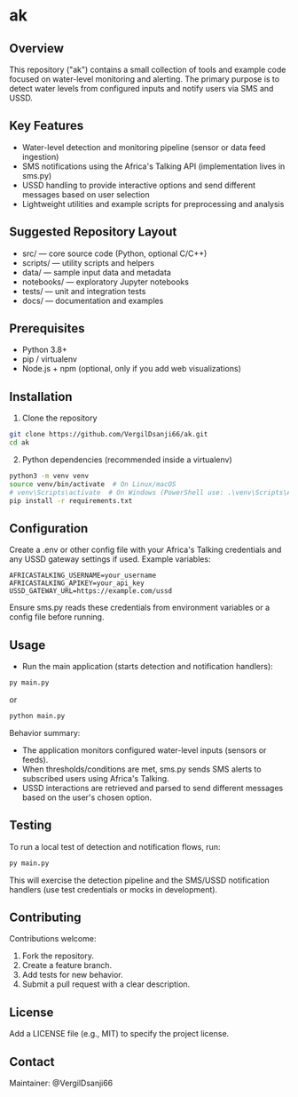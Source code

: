 # ak

## Overview

This repository ("ak") contains a small collection of tools and example code focused on water-level monitoring and alerting. The primary purpose is to detect water levels from configured inputs and notify users via SMS and USSD.

## Key Features

* Water-level detection and monitoring pipeline (sensor or data feed ingestion)
* SMS notifications using the Africa's Talking API (implementation lives in sms.py)
* USSD handling to provide interactive options and send different messages based on user selection
* Lightweight utilities and example scripts for preprocessing and analysis

## Suggested Repository Layout

- src/                — core source code (Python, optional C/C++)
- scripts/            — utility scripts and helpers
- data/               — sample input data and metadata
- notebooks/          — exploratory Jupyter notebooks
- tests/              — unit and integration tests
- docs/               — documentation and examples

## Prerequisites

* Python 3.8+  
* pip / virtualenv  
* Node.js + npm (optional, only if you add web visualizations)

## Installation

1. Clone the repository

```bash
git clone https://github.com/VergilDsanji66/ak.git
cd ak
```

2. Python dependencies (recommended inside a virtualenv)

```bash
python3 -m venv venv
source venv/bin/activate  # On Linux/macOS
# venv\Scripts\activate  # On Windows (PowerShell use: .\venv\Scripts\Activate.ps1)
pip install -r requirements.txt
```

## Configuration

Create a .env or other config file with your Africa's Talking credentials and any USSD gateway settings if used. Example variables:

```
AFRICASTALKING_USERNAME=your_username
AFRICASTALKING_APIKEY=your_api_key
USSD_GATEWAY_URL=https://example.com/ussd
```

Ensure sms.py reads these credentials from environment variables or a config file before running.

## Usage

- Run the main application (starts detection and notification handlers):

```bash
py main.py
```

or

```bash
python main.py
```

Behavior summary:
- The application monitors configured water-level inputs (sensors or feeds).
- When thresholds/conditions are met, sms.py sends SMS alerts to subscribed users using Africa's Talking.
- USSD interactions are retrieved and parsed to send different messages based on the user's chosen option.

## Testing

To run a local test of detection and notification flows, run:

```bash
py main.py
```

This will exercise the detection pipeline and the SMS/USSD notification handlers (use test credentials or mocks in development).

## Contributing

Contributions welcome:

1. Fork the repository.  
2. Create a feature branch.  
3. Add tests for new behavior.  
4. Submit a pull request with a clear description.

## License

Add a LICENSE file (e.g., MIT) to specify the project license.

## Contact

Maintainer: @VergilDsanji66

